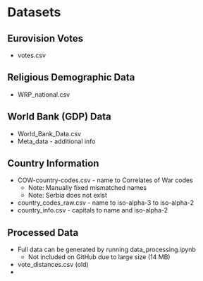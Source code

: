 # Datasets

## Eurovision Votes
- votes.csv

## Religious Demographic Data
- WRP_national.csv

## World Bank (GDP) Data
- World_Bank_Data.csv
- Meta_data - additional info

## Country Information
- COW-country-codes.csv - name to Correlates of War codes
    - Note: Manually fixed mismatched names
    - Note: Serbia does not exist
- country_codes_raw.csv - name to iso-alpha-3 to iso-alpha-2
- country_info.csv - capitals to name and iso-alpha-2

## Processed Data
- Full data can be generated by running data_processing.ipynb
    - Not included on GitHub due to large size (14 MB)
- vote_distances.csv (old)
- 